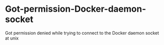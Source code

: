 # Got-permission-Docker-daemon-socket
Got permission denied while trying to connect to the Docker daemon socket at unix
